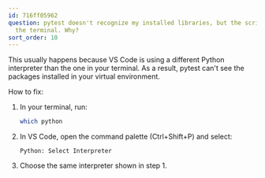 ```yaml
---
id: 716ff05962
question: pytest doesn't recognize my installed libraries, but the script works in
  the terminal. Why?
sort_order: 10
---
```


This usually happens because VS Code is using a different Python interpreter than the one in your terminal. As a result, pytest can't see the packages installed in your virtual environment.

How to fix:

1. In your terminal, run:
   
   ```bash
   which python
   ```

2. In VS Code, open the command palette (Ctrl+Shift+P) and select:
   
   `Python: Select Interpreter`

3. Choose the same interpreter shown in step 1.